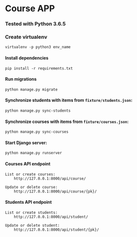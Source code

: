 # Course APP

### Tested with Python 3.6.5 

### Create virtualenv 
```
virtualenv -p python3 env_name
```

#### Install dependencies
```
pip install -r requirements.txt
```

#### Run migrations
```
python manage.py migrate
```


#### Synchronize students with items from `fixture/students.json`:
```
python manage.py sync-students
```

#### Synchronize courses with items from `fixture/courses.json`:
```
python manage.py sync-courses
```

#### Start Django server:
``` 
python manage.py runserver
```

#### Courses API endpoint
```
List or create courses:
    http://127.0.0.1:8000/api/course/

Update or delete course:
    http://127.0.0.1:8000/api/course/{pk}/
```

#### Students API endpoint
```
List or create students:
    http://127.0.0.1:8000/api/student/

Update or delete student:
    http://127.0.0.1:8000/api/student/{pk}/
```